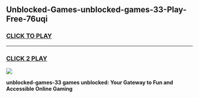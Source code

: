 
## Unblocked-Games-unblocked-games-33-Play-Free-76uqi
<h3>
<a href="https://premium76.site?title=unblocked-games-33&ref=10A">CLICK TO PLAY</a></h3>
<hr>

<h3>
<a href="https://premium76.site?title=unblocked-games-33&ref=10A">CLICK 2 PLAY</a>
  
</h3>

<a href="https://premium76.site?title=unblocked-games-33&ref=10A"><img src="https://clearcache.store/games.png"></a>


**unblocked-games-33 games unblocked: Your Gateway to Fun and Accessible Online Gaming**
